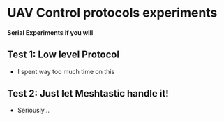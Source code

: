 # UAV Control protocols experiments
#### Serial Experiments if you will

## Test 1: Low level Protocol
- I spent way too much time on this

## Test 2: Just let Meshtastic handle it!
- Seriously...